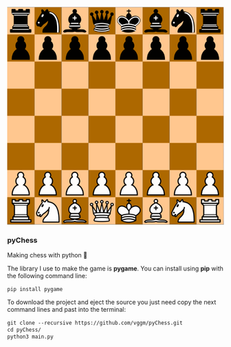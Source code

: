 ![pyChess](img/pyChess.png)

### pyChess
Making chess with python 🐍

The library I use to make the game is **pygame**.
You can install using **pip** with the following command line:

```
pip install pygame
```

To download the project and eject the source you just need copy the next command lines and past into the terminal:

```
git clone --recursive https://github.com/vggm/pyChess.git
cd pyChess/
python3 main.py
```
